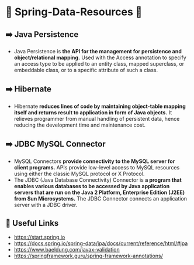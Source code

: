 # 🌱 Spring-Data-Resources 🌱

## ➡️ Java Persistence
- Java Persistence is **the API for the management for persistence and object/relational mapping.** Used with the Access annotation to specify an access type to be applied to an entity class, mapped superclass, or embeddable class, or to a specific attribute of such a class.

## ➡️ Hibernate
- Hibernate **reduces lines of code by maintaining object-table mapping itself and returns result to application in form of Java objects.** It relieves programmer from manual handling of persistent data, hence reducing the development time and maintenance cost.

## ➡️ JDBC MySQL Connector
- MySQL Connectors **provide connectivity to the MySQL server for client programs.** APIs provide low-level access to MySQL resources using either the classic MySQL protocol or X Protocol.
- The JDBC (Java Database Connectivity) Connector is **a program that enables various databases to be accessed by Java application servers that are run on the Java 2 Platform, Enterprise Edition (J2EE) from Sun Microsystems.** The JDBC Connector connects an application server with a JDBC driver.

## 🔗 Useful Links
 - https://start.spring.io
 - https://docs.spring.io/spring-data/jpa/docs/current/reference/html/#jpa
 - https://www.baeldung.com/javax-validation
 - https://springframework.guru/spring-framework-annotations/
